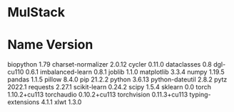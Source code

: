 # MulStack

# Name                	    Version 
biopython	1.79
charset-normalizer	2.0.12
cycler	0.11.0
dataclasses	0.8
dgl-cu110 	0.6.1
imbalanced-learn	0.8.1 
joblib	1.1.0
matplotlib	3.3.4
numpy	1.19.5
pandas	1.1.5
pillow	8.4.0
pip	21.2.2
python	3.6.13
python-dateutil	2.8.2 
pytz	2022.1
requests	2.27.1
scikit-learn 	0.24.2
scipy 	1.5.4
sklearn	0.0
torch 	1.10.2+cu113
torchaudio	0.10.2+cu113 
torchvision	0.11.3+cu113 
typing-extensions 	4.1.1
xlwt                      1.3.0
